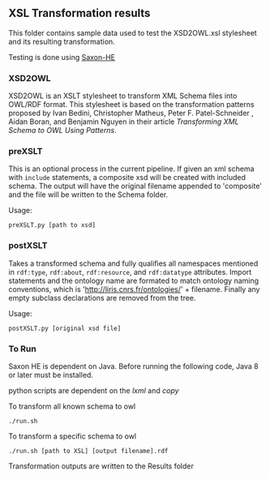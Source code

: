 ## XSL Transformation results
This folder contains sample data used to test the XSD2OWL.xsl stylesheet and its resulting transformation.

Testing is done using [Saxon-HE](http://saxon.sourceforge.net/)

### XSD2OWL
XSD2OWL is an XSLT stylesheet to transform XML Schema files into OWL/RDF format. This stylesheet is based on the transformation patterns proposed by Ivan Bedini, Christopher Matheus, Peter F. Patel-Schneider , Aidan Boran, and Benjamin Nguyen in their article _Transforming XML Schema to OWL Using Patterns_.

### preXSLT
This is an optional process in the current pipeline. If given an xml schema with `include` statements, a composite xsd will be created with included schema. The output will have the original filename appended to 'composite' and the file will be written to the Schema folder.

Usage:
```
preXSLT.py [path to xsd]
```

### postXSLT
Takes a transformed schema and fully qualifies all namespaces mentioned in `rdf:type`, `rdf:about`, `rdf:resource`, and `rdf:datatype` attributes. Import statements and the ontology name are formated to match ontology naming conventions, which is 'http://liris.cnrs.fr/ontologies/' + filename. Finally any empty subclass declarations are removed from the tree.

Usage:
```
postXSLT.py [original xsd file]
```

### To Run
Saxon HE is dependent on Java. Before running the following code, Java 8 or later must be installed.

python scripts are dependent on the _lxml_ and _copy_

To transform all known schema to owl
```
./run.sh
```
To transform a specific schema to owl
```
./run.sh [path to XSL] [output filename].rdf
```
Transformation outputs are written to the Results folder 